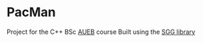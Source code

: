 # PacMan

Project for the C++ BSc [AUEB](https://www.aueb.gr) course
Built using the [SGG library](https://github.com/cgaueb/sgg)

